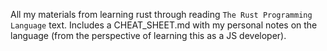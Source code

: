 All my materials from learning rust through reading `The Rust Programming Language` text. Includes a CHEAT_SHEET.md with my personal notes on the language (from the perspective of learning this as a JS developer).
